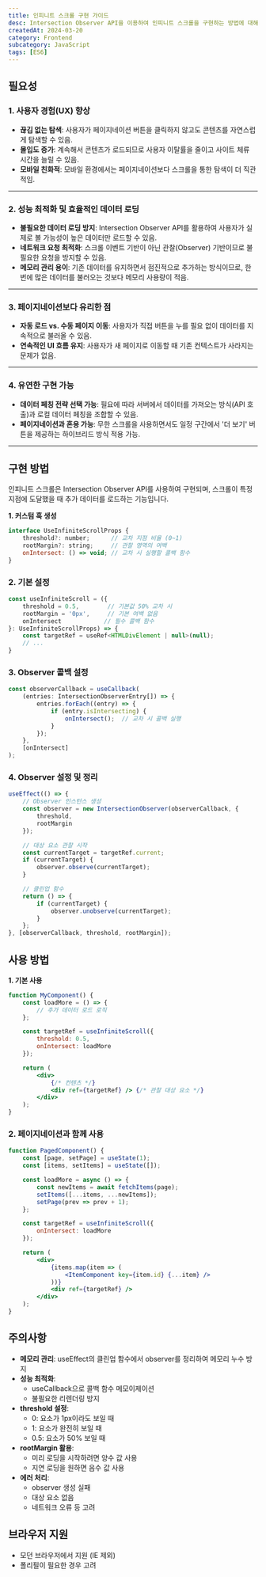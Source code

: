 ```yaml
---
title: 인피니트 스크롤 구현 가이드
desc: Intersection Observer API을 이용하여 인피니트 스크롤을 구현하는 방법에 대해 알아봅니다.
createdAt: 2024-03-20
category: Frontend
subcategory: JavaScript
tags: [ES6]
---
```


## 필요성

### **1. 사용자 경험(UX) 향상**

- **끊김 없는 탐색**: 사용자가 페이지네이션 버튼을 클릭하지 않고도 콘텐츠를 자연스럽게 탐색할 수 있음.
- **몰입도 증가**: 계속해서 콘텐츠가 로드되므로 사용자 이탈률을 줄이고 사이트 체류 시간을 늘릴 수 있음.
- **모바일 친화적**: 모바일 환경에서는 페이지네이션보다 스크롤을 통한 탐색이 더 직관적임.

---

### **2. 성능 최적화 및 효율적인 데이터 로딩**

- **불필요한 데이터 로딩 방지**: Intersection Observer API를 활용하여 사용자가 실제로 볼 가능성이 높은 데이터만 로드할 수 있음.
- **네트워크 요청 최적화**: 스크롤 이벤트 기반이 아닌 관찰(Observer) 기반이므로 불필요한 요청을 방지할 수 있음.
- **메모리 관리 용이**: 기존 데이터를 유지하면서 점진적으로 추가하는 방식이므로, 한 번에 많은 데이터를 불러오는 것보다 메모리 사용량이 적음.

---

### **3. 페이지네이션보다 유리한 점**

- **자동 로드 vs. 수동 페이지 이동**: 사용자가 직접 버튼을 누를 필요 없이 데이터를 지속적으로 불러올 수 있음.
- **연속적인 UI 흐름 유지**: 사용자가 새 페이지로 이동할 때 기존 컨텍스트가 사라지는 문제가 없음.

---

### **4. 유연한 구현 가능**

- **데이터 페칭 전략 선택 가능**: 필요에 따라 서버에서 데이터를 가져오는 방식(API 호출)과 로컬 데이터 페칭을 조합할 수 있음.
- **페이지네이션과 혼용 가능**: 무한 스크롤을 사용하면서도 일정 구간에서 '더 보기' 버튼을 제공하는 하이브리드 방식 적용 가능.

---

## **구현 방법**

인피니트 스크롤은 Intersection Observer API를 사용하여 구현되며, 스크롤이 특정 지점에 도달했을 때 추가 데이터를 로드하는 기능입니다.

**1. 커스텀 훅 생성**

```jsx
interface UseInfiniteScrollProps {
    threshold?: number;      // 교차 지점 비율 (0~1)
    rootMargin?: string;     // 관찰 영역의 여백
    onIntersect: () => void; // 교차 시 실행할 콜백 함수
}
```

### **2. 기본 설정**

```jsx
const useInfiniteScroll = ({
    threshold = 0.5,        // 기본값 50% 교차 시
    rootMargin = '0px',     // 기본 여백 없음
    onIntersect            // 필수 콜백 함수
}: UseInfiniteScrollProps) => {
    const targetRef = useRef<HTMLDivElement | null>(null);
    // ...
}
```

### **3. Observer 콜백 설정**

```jsx
const observerCallback = useCallback(
    (entries: IntersectionObserverEntry[]) => {
        entries.forEach((entry) => {
            if (entry.isIntersecting) {
                onIntersect();  // 교차 시 콜백 실행
            }
        });
    },
    [onIntersect]
);
```

### **4. Observer 설정 및 정리**

```jsx
useEffect(() => {
    // Observer 인스턴스 생성
    const observer = new IntersectionObserver(observerCallback, {
        threshold,
        rootMargin
    });

    // 대상 요소 관찰 시작
    const currentTarget = targetRef.current;
    if (currentTarget) {
        observer.observe(currentTarget);
    }

    // 클린업 함수
    return () => {
        if (currentTarget) {
            observer.unobserve(currentTarget);
        }
    };
}, [observerCallback, threshold, rootMargin]);
```

## **사용 방법**

**1. 기본 사용**

```jsx
function MyComponent() {
    const loadMore = () => {
        // 추가 데이터 로드 로직
    };

    const targetRef = useInfiniteScroll({
        threshold: 0.5,
        onIntersect: loadMore
    });

    return (
        <div>
            {/* 컨텐츠 */}
            <div ref={targetRef} /> {/* 관찰 대상 요소 */}
        </div>
    );
}
```

### **2. 페이지네이션과 함께 사용**

```jsx
function PagedComponent() {
    const [page, setPage] = useState(1);
    const [items, setItems] = useState([]);

    const loadMore = async () => {
        const newItems = await fetchItems(page);
        setItems([...items, ...newItems]);
        setPage(prev => prev + 1);
    };

    const targetRef = useInfiniteScroll({
        onIntersect: loadMore
    });

    return (
        <div>
            {items.map(item => (
                <ItemComponent key={item.id} {...item} />
            ))}
            <div ref={targetRef} />
        </div>
    );
}
```

## **주의사항**

- **메모리 관리**: useEffect의 클린업 함수에서 observer를 정리하여 메모리 누수 방지
- **성능 최적화**:
    - useCallback으로 콜백 함수 메모이제이션
    - 불필요한 리렌더링 방지
- **threshold 설정**:
    - 0: 요소가 1px이라도 보일 때
    - 1: 요소가 완전히 보일 때
    - 0.5: 요소가 50% 보일 때
- **rootMargin 활용**:
    - 미리 로딩을 시작하려면 양수 값 사용
    - 지연 로딩을 원하면 음수 값 사용
- **에러 처리**:
    - observer 생성 실패
    - 대상 요소 없음
    - 네트워크 오류 등 고려

## **브라우저 지원**

- 모던 브라우저에서 지원 (IE 제외)
- 폴리필이 필요한 경우 고려